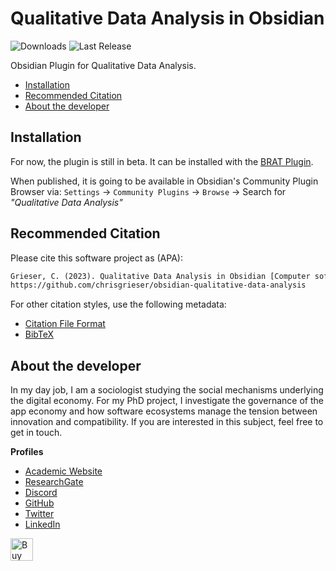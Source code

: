 # Qualitative Data Analysis in Obsidian
![Downloads](https://img.shields.io/badge/dynamic/json?logo=obsidian&color=%23483699&label=downloads&query=%24%5B%22qualitative-data-analysis%22%5D.downloads&url=https%3A%2F%2Fraw.githubusercontent.com%2Fobsidianmd%2Fobsidian-releases%2Fmaster%2Fcommunity-plugin-stats.json&style=plastic)
![Last Release](https://img.shields.io/github/v/release/chrisgrieser/qualitative-data-analysis?label=Latest%20Release&style=plastic)

Obsidian Plugin for Qualitative Data Analysis.

<!-- toc -->

- [Installation](#installation)
- [Recommended Citation](#recommended-citation)
- [About the developer](#about-the-developer)

<!-- tocstop -->

## Installation
For now, the plugin is still in beta. It can be installed with the [BRAT Plugin](https://github.com/TfTHacker/obsidian42-brat).

When published, it is going to be available in Obsidian's Community Plugin
Browser via: `Settings` → `Community Plugins` → `Browse` → Search for
_"Qualitative Data Analysis"_

## Recommended Citation

Please cite this software project as (APA):

```txt
Grieser, C. (2023). Qualitative Data Analysis in Obsidian [Computer software]. 
https://github.com/chrisgrieser/obsidian-qualitative-data-analysis
```

For other citation styles, use the following metadata:
- [Citation File Format](./CITATION.cff)
- [BibTeX](./CITATION.bib)

<!-- vale Google.FirstPerson = NO -->
## About the developer
In my day job, I am a sociologist studying the social mechanisms underlying the
digital economy. For my PhD project, I investigate the governance of the app
economy and how software ecosystems manage the tension between innovation and
compatibility. If you are interested in this subject, feel free to get in touch.

**Profiles**  
- [Academic Website](https://chris-grieser.de/)
- [ResearchGate](https://www.researchgate.net/profile/Christopher-Grieser)
- [Discord](https://discordapp.com/users/462774483044794368/)
- [GitHub](https://github.com/chrisgrieser/)
- [Twitter](https://twitter.com/pseudo_meta)
- [LinkedIn](https://www.linkedin.com/in/christopher-grieser-ba693b17a/)

<a href='https://ko-fi.com/Y8Y86SQ91' target='_blank'>
<img
	height='36'
	style='border:0px;height:36px;'
	src='https://cdn.ko-fi.com/cdn/kofi1.png?v=3'
	border='0'
	alt='Buy Me a Coffee at ko-fi.com'
/></a>

